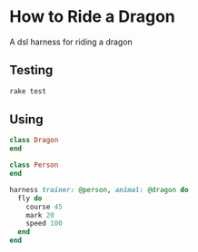 How to Ride a Dragon
====================

A dsl harness for riding a dragon

Testing
-------

``` sh
rake test
```

Using
-----

``` ruby
class Dragon
end

class Person
end

harness trainer: @person, animal: @dragon do
  fly do
    course 45
    mark 20
    speed 100
  end
end
```
